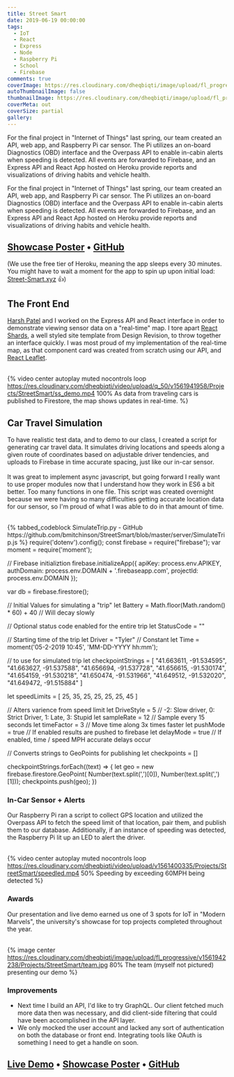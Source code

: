 ```yaml
---
title: Street Smart
date: 2019-06-19 00:00:00
tags:
  - IoT
  - React
  - Express
  - Node
  - Raspberry Pi
  - School
  - Firebase
comments: true
coverImage: https://res.cloudinary.com/dheqbiqti/image/upload/fl_progressive/v1561941864/Projects/StreetSmart/ss_cover.jpg
autoThumbnailImage: false
thumbnailImage: https://res.cloudinary.com/dheqbiqti/image/upload/fl_progressive,r_50:5/v1561941275/Projects/StreetSmart/ss_banner.jpg
coverMeta: out
coverSize: partial
gallery:
---
```


For the final project in "Internet of Things" last spring, our team created
an API, web app, and Raspberry Pi car sensor. The Pi utilizes an on-board
Diagnostics (OBD) interface and the Overpass API to enable in-cabin alerts 
when speeding is detected. All events are forwarded to Firebase, and an Express 
API and React App hosted on Heroku provide reports and visualizations of driving
habits and vehicle health.
</br>
<!-- excerpt -->

For the final project in "Internet of Things" last spring, our team created
an API, web app, and Raspberry Pi car sensor. The Pi utilizes an on-board
Diagnostics (OBD) interface and the Overpass API to enable in-cabin alerts 
when speeding is detected. All events are forwarded to Firebase, and an Express 
API and React App hosted on Heroku provide reports and visualizations of driving
habits and vehicle health.

## [Showcase Poster](https://res.cloudinary.com/dheqbiqti/image/upload/v1561400335/Projects/StreetSmart/SSposter.pdf) • [GitHub](https://github.com/bmitchinson/streetsmart)

(We use the free tier of Heroku, meaning the app sleeps every 30 minutes. You
might have to wait a moment for the app to spin up upon initial load: 
[Street-Smart.xyz](http://street-smart.xyz) 👍) 

## The Front End
[Harsh Patel](https://github.com/hhpatel09) and I worked on the Express API and React interface in order
to demonstrate viewing sensor data on a "real-time" map. I tore apart [React Shards](https://designrevision.com/docs/shards-dashboard-lite/),
a well styled site template from Design Revision, to throw together an interface quickly.
I was most proud of my implementation of the real-time map, as that component card
was created from scratch using our API, and [React Leaflet](https://react-leaflet.js.org).
</br></br>

{% video center autoplay muted nocontrols loop
https://res.cloudinary.com/dheqbiqti/video/upload/q_50/v1561941958/Projects/StreetSmart/ss_demo.mp4
100% As data from traveling cars is published to Firestore, the map shows updates in real-time. %}

## Car Travel Simulation
To have realistic test data, and to demo to our class, I created a 
script for generating car travel data. It simulates driving locations and speeds
along a given route of coordinates based on adjustable driver tendencies, and 
uploads to Firebase in time accurate spacing, just like our in-car sensor.
</br></br>
It was great to implement async javascript, but going forward I really want
to use proper modules now that I understand how they work in ES6 a bit better. 
Too many functions in one file. This script was created overnight because we were
having so many difficulties getting accurate location data for our sensor, so I'm
proud of what I was able to do in that amount of time.
</br></br>

<div style="height:600px;overflow-y:scroll">
{% tabbed_codeblock SimulateTrip.py - GitHub https://github.com/bmitchinson/StreetSmart/blob/master/server/SimulateTrip.js %}
      <!-- tab javascript -->
require('dotenv').config();
const firebase = require("firebase");
var moment = require('moment');

// Firebase initializtion
firebase.initializeApp({
  apiKey: process.env.APIKEY,
  authDomain: process.env.DOMAIN + '.firebaseapp.com',
  projectId: process.env.DOMAIN
});

var db = firebase.firestore();

// Initial Values for simulating a "trip"
let Battery = Math.floor(Math.random() * 60) + 40 // Will decay slowly

// Optional status code enabled for the entire trip
let StatusCode = ""

// Starting time of the trip
let Driver = "Tyler" // Constant
let Time = moment('05-2-2019 10:45', 'MM-DD-YYYY hh:mm');

// to use for simulated trip
let checkpointStrings = [
  "41.663611, -91.534595",
  "41.663627, -91.537588",
  "41.656694, -91.537728",
  "41.656615, -91.530174",
  "41.654159, -91.530218",
  "41.650474, -91.531966",
  "41.649512, -91.532020",
  "41.649472, -91.515884"
]

let speedLimits = [
  25, 35, 25, 25, 25, 25, 45
]

// Alters varience from speed limit
let DriveStyle = 5 // -2: Slow driver, 0: Strict Driver, 1: Late, 3: Stupid
let sampleRate = 12 // Sample every 15 seconds
let timeFactor = 3 // Move time along 3x times faster
let pushMode = true // If enabled results are pushed to firebase
let delayMode = true // If enabled, time / speed MPH accurate delays occur

// Converts strings to GeoPoints for publishing 
let checkpoints = []

checkpointStrings.forEach((text) => {
  let geo = new firebase.firestore.GeoPoint(
    Number(text.split(',')[0]), Number(text.split(',')[1]));
  checkpoints.push(geo);
})

function cordDistKm(lat1, lon1, lat2, lon2) {
  var R = 6371; // Radius of the earth in km
  var dLat = deg2rad(lat2 - lat1);  // deg2rad below
  var dLon = deg2rad(lon2 - lon1);
  var a =
    Math.sin(dLat / 2) * Math.sin(dLat / 2) +
    Math.cos(deg2rad(lat1)) * Math.cos(deg2rad(lat2)) *
    Math.sin(dLon / 2) * Math.sin(dLon / 2)
    ;
  var c = 2 * Math.atan2(Math.sqrt(a), Math.sqrt(1 - a));
  var d = R * c; // Distance in km
  return d;
}

function deg2rad(deg) {
  return deg * (Math.PI / 180)
}

function sleep(milliseconds) {
  var start = new Date().getTime();
  for (var i = 0; i < 1e7; i++) {
    if ((new Date().getTime() - start) > milliseconds) {
      break;
    }
  }
}

async function sim(){
let carGeoPoint = checkpoints[0];
console.log("~~~~~~~~~~~~~~~~~~~~~~~~~~~~~~~~~~~~~~~~~~~~~~~~~~~~~~~~~~~~~~~~~~~~~");
console.log(Time.format('lll') + ": Starting 🚗  @ "
  + String(carGeoPoint.latitude) + ", " + String(carGeoPoint.longitude) +
  " Driver Style: " + DriveStyle)
console.log("~~~~~~~~~~~~~~~~~~~~~~~~~~~~~~~~~~~~~~~~~~~~~~~~~~~~~~~~~~~~~~~~~~~~~");
// Begin adding data in simulated time (if delayMode, otherwise all at once)
let index = 0
for (const destPoint of checkpoints){
//checkpoints.forEach((destPoint, index) => {
  if (index != 0) {
    // Variance in speed
    let carMPH = speedLimits[index - 1] + (DriveStyle * Math.floor(Math.random() * 10) + 1)
    if (DriveStyle == 0) {
      carMPH--
    }
    let carMPS = carMPH / 3600
    let carMPSample = carMPS * sampleRate
    let milesBetween = cordDistKm(destPoint.latitude, destPoint.longitude,
      carGeoPoint.latitude, carGeoPoint.longitude) * .6214; //KM to Miles
    let subPointsCount = milesBetween / carMPSample
    let subPoints = [];
    let latShift = (destPoint.latitude -
      carGeoPoint.latitude) / subPointsCount
    let longShift = (destPoint.longitude -
      carGeoPoint.longitude) / subPointsCount
    let subPointsIndex = 0;
    while (subPointsIndex < subPointsCount - 1) {
      carGeoPoint = new firebase.firestore.GeoPoint(
        carGeoPoint.latitude + latShift,
        carGeoPoint.longitude + longShift
      )
      if (pushMode) {
        await db.collection("events").doc().set({
          RealData: false,
          Battery: Battery,
          Driver: Driver,
          Location: carGeoPoint,
          Speed: carMPH,
          SpeedLimit: speedLimits[index - 1],
          SpeedStatus: (carMPH - speedLimits[index - 1]),
          StatusCode: StatusCode,
          Time: firebase.firestore.Timestamp.fromDate(Time.toDate())
        }).then(() => {
          console.log("🔥 ✔️");
        })
      }
      if (delayMode) {
        sleep(1000 * sampleRate / timeFactor);
      }
      subPointsIndex++
      Time = Time.add(sampleRate, 'seconds')
      console.log(Time.format('lll') + ": 🚗  located @ " +
        String(Math.round(carGeoPoint.latitude * 1000000.0) / 1000000.0) +
        ", " + String(Math.round(carGeoPoint.longitude * 1000000.0) / 1000000.0)
        + "\ngoing " + carMPH + "MPH in a " + speedLimits[index - 1] + "MPH Zone"
      );
    }
    Battery--
    carGeoPoint = checkpoints[index]
    if (pushMode) {
      await db.collection("events").doc().set({
        RealData: false,
        Battery: Battery,
        Driver: Driver,
        Location: carGeoPoint,
        Speed: carMPH,
        SpeedLimit: speedLimits[index - 1],
        SpeedStatus: (carMPH - speedLimits[index - 1]),
        StatusCode: StatusCode,
        Time: firebase.firestore.Timestamp.fromDate(Time.toDate())
      }).then(() => {
        console.log("🔥 ✔️");
      })
    }
    if (delayMode) {
      sleep(1000 * sampleRate / timeFactor);
    }
    Time = Time.add(sampleRate, 'seconds')
    console.log(Time.format('lll') + ": 🚗  reached point " + String(index+1) + "! " + checkpointStrings[index]);
  }
  index++
}
console.log("~~~~~~~~~~~~~~~~~~~~~~~~~~~~~~~~~~~~~~~~~~~~~~~~~~~~~~~~~~~~~~~~~~~~~");
console.log("End of trip");
console.log("~~~~~~~~~~~~~~~~~~~~~~~~~~~~~~~~~~~~~~~~~~~~~~~~~~~~~~~~~~~~~~~~~~~~~");
}

// Call the main sim async function
sim()

/* db.collection("bentest").doc().set({
  RealData: false,
  Battery: Battery,
  Driver: Driver,
  Location: carGeoPoint,
  Speed: carMPH,
  SpeedLimit: speedLimits[index - 1],
  SpeedStatus: (carMPH - speedLimits[index - 1]),
  StatusCode: StatusCode,
  Time: firebase.firestore.Timestamp.fromDate(Time.toDate())
}).then(() => {
  console.log("🔥 ✔️");
}) */
      <!-- endtab -->
  {% endtabbed_codeblock %}
</div>

### In-Car Sensor + Alerts
Our Raspberry Pi ran a script to collect GPS location and utilized the Overpass
API to fetch the speed limit of that location, pair them, and publish them to our
database. Additionally, if an instance of speeding was detected, the Raspberry Pi
lit up an LED to alert the driver. </br></br>

{% video center autoplay muted nocontrols loop
https://res.cloudinary.com/dheqbiqti/video/upload/v1561400335/Projects/StreetSmart/speedled.mp4
50% Speeding by exceeding 60MPH being detected %}

### Awards
Our presentation and live demo earned us one of 3 spots for IoT in "Modern Marvels", 
the university's showcase for top projects completed throughout the year.
</br></br>

{% image center
https://res.cloudinary.com/dheqbiqti/image/upload/fl_progressive/v1561942238/Projects/StreetSmart/team.jpg
80% The team (myself not pictured) presenting our demo %}

### Improvements
* Next time I build an API, I'd like to try GraphQL. Our client fetched much
more data then was necessary, and did client-side filtering that could have been
accomplished in the API layer.
* We only mocked the user account and lacked any sort of authentication on both the 
database or front end. Integrating tools like OAuth is 
something I need to get a handle on soon.

## [Live Demo](http://street-smart.xyz) • [Showcase Poster](https://res.cloudinary.com/dheqbiqti/image/upload/v1561400335/Projects/StreetSmart/SSposter.pdf) • [GitHub](https://github.com/bmitchinson/streetsmart)